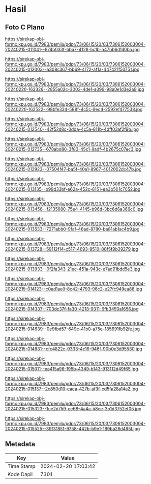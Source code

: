 # Hasil

## Foto C Plano

https://sirekap-obj-formc.kpu.go.id/7983/pemilu/pdpr/73/06/15/20/03/7306152003004-20240215-011041--974b033f-bba7-4128-bc1b-a47bb6d1d0ba.jpg

https://sirekap-obj-formc.kpu.go.id/7983/pemilu/pdpr/73/06/15/20/03/7306152003004-20240215-012003--a308c367-bb69-4172-af1a-447421f50751.jpg

https://sirekap-obj-formc.kpu.go.id/7983/pemilu/pdpr/73/06/15/20/03/7306152003004-20240220-162326--2855a02c-3003-4de1-a399-98a0e1d3e2a9.jpg

https://sirekap-obj-formc.kpu.go.id/7983/pemilu/pdpr/73/06/15/20/03/7306152003004-20240220-162522--98bfe334-588f-4c5c-9ec4-2592ef477538.jpg

https://sirekap-obj-formc.kpu.go.id/7983/pemilu/pdpr/73/06/15/20/03/7306152003004-20240215-012540--42f52d8c-0dda-4c5a-811b-4dff03af2f9b.jpg

https://sirekap-obj-formc.kpu.go.id/7983/pemilu/pdpr/73/06/15/20/03/7306152003004-20240215-012735--678abd80-3f83-45c1-9adf-4b2675c07ec3.jpg

https://sirekap-obj-formc.kpu.go.id/7983/pemilu/pdpr/73/06/15/20/03/7306152003004-20240215-012923--07504f47-ba5f-40a1-8967-4012002dc47b.jpg

https://sirekap-obj-formc.kpu.go.id/7983/pemilu/pdpr/73/06/15/20/03/7306152003004-20240215-013135--b99d33bf-e62a-452c-8151-ea3b501c7052.jpg

https://sirekap-obj-formc.kpu.go.id/7983/pemilu/pdpr/73/06/15/20/03/7306152003004-20240215-013456--f2135980-75e4-4145-b96d-3bc6d6a366c0.jpg

https://sirekap-obj-formc.kpu.go.id/7983/pemilu/pdpr/73/06/15/20/03/7306152003004-20240215-013533--7271abb0-9faf-46ad-8780-ba81ab1ac4b9.jpg

https://sirekap-obj-formc.kpu.go.id/7983/pemilu/pdpr/73/06/15/20/03/7306152003004-20240215-013728--59112f14-c517-4693-9510-88f5f9b39279.jpg

https://sirekap-obj-formc.kpu.go.id/7983/pemilu/pdpr/73/06/15/20/03/7306152003004-20240215-013933--0f2fa343-21ec-451a-943c-e7ad91bdd5e3.jpg

https://sirekap-obj-formc.kpu.go.id/7983/pemilu/pdpr/73/06/15/20/03/7306152003004-20240215-014123--c0ad1ae0-8c42-4793-96c2-e27fc949ea88.jpg

https://sirekap-obj-formc.kpu.go.id/7983/pemilu/pdpr/73/06/15/20/03/7306152003004-20240215-014337--703dc37f-fa30-4218-9311-6fb3450a1656.jpg

https://sirekap-obj-formc.kpu.go.id/7983/pemilu/pdpr/73/06/15/20/03/7306152003004-20240215-014639--0e9fbd57-649c-41b0-a75e-185691fb92fe.jpg

https://sirekap-obj-formc.kpu.go.id/7983/pemilu/pdpr/73/06/15/20/03/7306152003004-20240215-014831--cfc4822c-9333-4c19-946f-90b0e3d95530.jpg

https://sirekap-obj-formc.kpu.go.id/7983/pemilu/pdpr/73/06/15/20/03/7306152003004-20240215-015011--ea415a96-195b-4349-b143-913112d49f65.jpg

https://sirekap-obj-formc.kpu.go.id/7983/pemilu/pdpr/73/06/15/20/03/7306152003004-20240215-015137--2c850d10-eaca-427b-af3f-cd5fa28a14a2.jpg

https://sirekap-obj-formc.kpu.go.id/7983/pemilu/pdpr/73/06/15/20/03/7306152003004-20240215-015323--1ce2d759-ce68-4a4a-b8ce-3b1d3752ef05.jpg

https://sirekap-obj-formc.kpu.go.id/7983/pemilu/pdpr/73/06/15/20/03/7306152003004-20240215-015525--39f31851-9758-442b-b9e1-189ba26d465f.jpg


## Metadata

| Key        | Value               |
| ---------- | ------------------- |
| Time Stamp | 2024-02-20 17:03:42 |
| Kode Dapil | 7301                |



